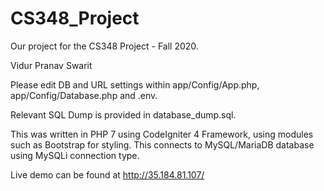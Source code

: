 # CS348_Project

Our project for the CS348 Project - Fall 2020.

Vidur 
Pranav 
Swarit 

Please edit DB and URL settings within app/Config/App.php, app/Config/Database.php and .env. 

Relevant SQL Dump is provided in database_dump.sql.

This was written in PHP 7 using CodeIgniter 4 Framework, using modules such as Bootstrap for styling. This connects to MySQL/MariaDB database using MySQLi connection type.


Live demo can be found at http://35.184.81.107/
